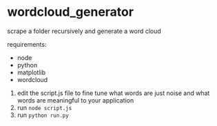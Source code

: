 # wordcloud_generator
scrape a folder recursively and generate a word cloud

requirements:
- node
- python
- matplotlib
- wordcloud

1) edit the script.js file to fine tune what words are just noise and what words are meaningful to your application
2) run `node script.js`
3) run `python run.py`

